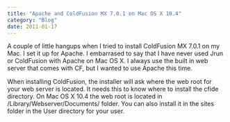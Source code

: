 ```yaml
---
title: "Apache and ColdFusion MX 7.0.1 on Mac OS X 10.4"
category: "Blog"
date: 2011-01-17
---
```



A couple of little hangups when I tried to install ColdFusion MX 7.0.1 on my Mac. I set it up for Apache. I embarrased to say that I have never used Jrun or ColdFusion with Apache on Mac OS X. I always use the built in web server that comes with CF, but I wanted to use Apache this time.

When installing ColdFusion, the installer will ask where the web root for your web server is located. It needs this to know where to install the cfide directory. On Mac OS X 10.4 the web root is located in /Library/Webserver/Documents/ folder. You can also install it in the sites folder in the User directory for your user.